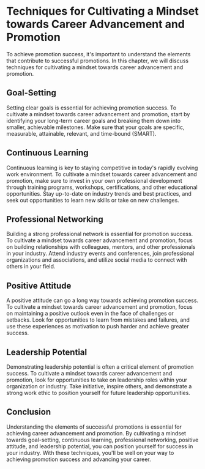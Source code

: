 Techniques for Cultivating a Mindset towards Career Advancement and Promotion
=============================================================================================================================================

To achieve promotion success, it's important to understand the elements that contribute to successful promotions. In this chapter, we will discuss techniques for cultivating a mindset towards career advancement and promotion.

Goal-Setting
------------

Setting clear goals is essential for achieving promotion success. To cultivate a mindset towards career advancement and promotion, start by identifying your long-term career goals and breaking them down into smaller, achievable milestones. Make sure that your goals are specific, measurable, attainable, relevant, and time-bound (SMART).

Continuous Learning
-------------------

Continuous learning is key to staying competitive in today's rapidly evolving work environment. To cultivate a mindset towards career advancement and promotion, make sure to invest in your own professional development through training programs, workshops, certifications, and other educational opportunities. Stay up-to-date on industry trends and best practices, and seek out opportunities to learn new skills or take on new challenges.

Professional Networking
-----------------------

Building a strong professional network is essential for promotion success. To cultivate a mindset towards career advancement and promotion, focus on building relationships with colleagues, mentors, and other professionals in your industry. Attend industry events and conferences, join professional organizations and associations, and utilize social media to connect with others in your field.

Positive Attitude
-----------------

A positive attitude can go a long way towards achieving promotion success. To cultivate a mindset towards career advancement and promotion, focus on maintaining a positive outlook even in the face of challenges or setbacks. Look for opportunities to learn from mistakes and failures, and use these experiences as motivation to push harder and achieve greater success.

Leadership Potential
--------------------

Demonstrating leadership potential is often a critical element of promotion success. To cultivate a mindset towards career advancement and promotion, look for opportunities to take on leadership roles within your organization or industry. Take initiative, inspire others, and demonstrate a strong work ethic to position yourself for future leadership opportunities.

Conclusion
----------

Understanding the elements of successful promotions is essential for achieving career advancement and promotion. By cultivating a mindset towards goal-setting, continuous learning, professional networking, positive attitude, and leadership potential, you can position yourself for success in your industry. With these techniques, you'll be well on your way to achieving promotion success and advancing your career.


